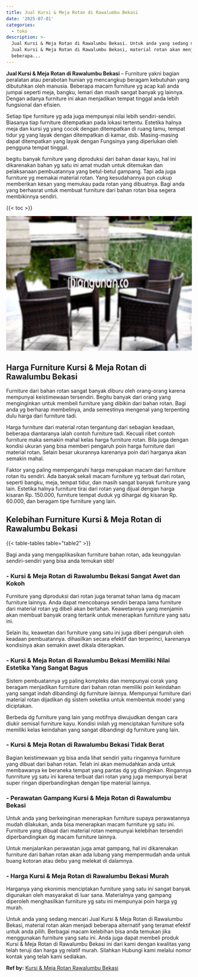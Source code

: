 ```yaml
---
title: Jual Kursi & Meja Rotan di Rawalumbu Bekasi
date: '2025-07-01'
categories:
  - toko
description: >-
  Jual Kursi & Meja Rotan di Rawalumbu Bekasi. Untuk anda yang sedang mencari
  Jual Kursi & Meja Rotan di Rawalumbu Bekasi, material rotan akan menjadi
  beberapa...
---
```


**Jual Kursi & Meja Rotan di Rawalumbu Bekasi** – Furniture yakni bagian peralatan atau perabotan hunian yg mencangkup beragam kebutuhan yang dibutuhkan oleh manusia. Beberapa macam furniture yg acap kali anda jumpai seperti meja, bangku, lemari dan masih sangat banyak yg lainnya. Dengan adanya furniture ini akan menjadikan tempat tinggal anda lebih fungsional dan efisien.

Setiap tipe furniture yg ada juga mempunyai nilai lebih sendiri-sendiri. Biasanya tiap furniture ditempatkan pada lokasi tertentu. Estetika halnya meja dan kursi yg yang cocok dengan ditempatkan di ruang tamu, tempat tidur yg yang layak dengan ditempatkan di kamar, dsb. Masing-masing dapat ditempatkan yang layak dengan Fungsinya yang diperlukan oleh pengguna tempat tinggal.

begitu banyak furniture yang diproduksi dari bahan dasar kayu, hal ini dikarenakan bahan yg satu ini amat mudah untuk ditemukan dan pelaksanaan pembuatannya yang betul-betul gampang. Tapi ada juga furniture yg memakai material rotan. Yang kesudahannya pun cukup memberikan kesan yang memukau pada rotan yang dibuatnya. Bagi anda yang berhasrat untuk membuat furniture dari bahan rotan bisa segera membikinnya sendiri.

{{< toc >}}

![Jual Kursi & Meja Rotan di Rawalumbu Bekasi](/images/kursi-meja-rotan-murah22.png)

## Harga Furniture Kursi & Meja Rotan di Rawalumbu Bekasi

Furniture dari bahan rotan sangat banyak diburu oleh orang-orang karena mempunyai keistimewaan tersendiri. Begitu banyak dari orang yang menginginkan untuk membeli furniture yang dibikin dari bahan rotan. Bagi anda yg berharap membelinya, anda semestinya mengenal yang terpenting dulu harga dari furniture tadi.

Harga furniture dari material rotan tergantung dari sebagian keadaan, beberapa diantaranya ialah contoh furniture tadi. Kecuali ribet contoh furniture maka semakin mahal kelas harga furniture rotan. Bila juga dengan kondisi ukuran yang bisa memberi pengaruh poin harga furniture dari material rotan. Selain besar ukurannya karenanya poin dari harganya akan semakin mahal.

Faktor yang paling mempengaruhi harga merupakan macam dari furniture rotan itu sendiri. Ada banyak sekali macam furniture yg terbuat dari rotan, seperti bangku, meja, tempat tidur, dan masih sangat banyak furniture yang lain. Estetika halnya furniture tirai dari rotan yang dijual dengan harga kisaran Rp. 150.000, furniture tempat duduk yg dihargai dg kisaran Rp. 60.000, dan beragam tipe furniture yang lain.

## Kelebihan Furniture Kursi & Meja Rotan di Rawalumbu Bekasi

{{< table-tables table="table2" >}}

Bagi anda yang mengaplikasikan furniture bahan rotan, ada keunggulan sendiri-sendiri yang bisa anda temukan sbb!

### \- Kursi & Meja Rotan di Rawalumbu Bekasi Sangat Awet dan Kokoh

Furniture yang diproduksi dari rotan juga teramat tahan lama dg macam furniture lainnya. Anda dapat mencobanya sendiri berapa lama furniture dari material rotan yg dibeli akan bertahan. Keawetannya yang menjamin akan membuat banyak orang tertarik untuk menerapkan furniture yang satu ini.

Selain itu, keawetan dari furniture yang satu ini juga diberi pengaruh oleh keadaan pembuatannya. dihasilkan secara efektif dan terperinci, karenanya kondisinya akan semakin awet dikala diterapkan.

### \- Kursi & Meja Rotan di Rawalumbu Bekasi Memiliki Nilai Estetika Yang Sangat Bagus

Sistem pembuatannya yg paling kompleks dan mempunyai corak yang beragam menjadikan furniture dari bahan rotan memiliki poin keindahan yang sangat indah dibandingi dg furniture lainnya. Mempunyai furniture dari material rotan dijadikan dg sistem seketika untuk membentuk model yang diciptakan.

Berbeda dg furniture yang lain yang motifnya diwujudkan dengan cara diukir semisal furniture kayu. Kondisi inilah yg menciptakan furniture sofa memiliki kelas keindahan yang sangat dibandingi dg furniture yang lain.

### \- Kursi & Meja Rotan di Rawalumbu Bekasi Tidak Berat

Bagian keistimewaan yg bisa anda lihat sendiri yaitu ringannya furniture yang dibuat dari bahan rotan. Telah ini akan memudahkan anda untuk membawanya ke beraneka tempat yang pantas dg yg diinginkan. Ringannya funrniture yg satu ini karena terbuat dari rotan yang juga mempunyai berat super ringan diperbandingkan dengan tipe material lainnya.

### \- Perawatan Gampang Kursi & Meja Rotan di Rawalumbu Bekasi

Untuk anda yang berkeinginan menerapkan furniture supaya perawatannya mudah dilakukan, anda bisa menerapkan macam furniture yg satu ini. Furniture yang dibuat dari material rotan mempunyai kelebihan tersendiri diperbandingkan dg macam furniture lainnya.

Untuk menjalankan perawatan juga amat gampang, hal ini dikarenakan furniture dari bahan rotan akan ada lubang yang mempermudah anda untuk buang kotoran atau debu yang melekat di dalamnya.

### \- Harga Kursi & Meja Rotan di Rawalumbu Bekasi Murah

Harganya yang ekonimis menciptakan furniture yang satu ini sangat banyak digunakan oleh masyarakat di luar sana. Materialnya yang gampang diperoleh menghasilkan furniture yg satu ini mempunyai poin harga yg murah.

Untuk anda yang sedang mencari Jual Kursi & Meja Rotan di Rawalumbu Bekasi, material rotan akan menjadi beberapa alternatif yang teramat efektif untuk anda pilih. Berbagai macam kelebihan bisa anda temukan jika menggunakan furniture yang satu ini. Anda juga dapat membeli produk Kursi & Meja Rotan di Rawalumbu Bekasi ini dari kami dengan kwalitas yang telah teruji dan harga yg relatif murah. Silahkan Hubungi kami melalui nomor kontak yang telah kami sediakan.

**Ref by:** [Kursi & Meja Rotan Rawalumbu Bekasi](https://id.wikipedia.org/wiki/Kursi)
